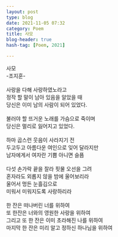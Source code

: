 ```yaml
---
layout: post
type: blog
date: 2021-11-05 07:32
category: Poem
title: 사모
blog-header: true
hash-tag: [Poem, 2021]

---
```


사모<br>
-조지훈-<br>
<br>
사랑을 다해 사랑하였노라고<br>
정작 할 말이 남아 있음을 알았을 때<br>
당신은 이미 남의 사람이 되어 있었다.<br>
<br>
불러야 할 뜨거운 노래를 가슴으로 죽이며<br>
당신은 멀리로 잃어지고 있었다.<br>
<br>
하마 곱스런 웃음이 사라지기 전<br>
두고두고 아름다운 여인으로 잊어 달라지만<br>
남자에게서 여자란 기쁨 아니면 슬픔<br>
<br>
다섯 손가락 끝을 잘라 핏물 오선을 그려<br>
혼자라도 외롭지 않을 밤에 울어보리라<br>
울어서 멍든 눈흘김으로<br>
미워서 미워지도록 사랑하리라<br>
<br>
한 잔은 떠나버린 너를 위하여<br>
또 한잔은 너와의 영원한 사랑을 위하여<br>
그리고 또 한 잔은 이미 초라해진 나를 위하여<br>
마지막 한 잔은 미리 알고 정하신 하나님을 위하여<br>